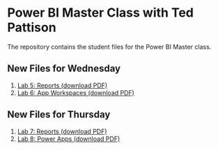 # Power BI Master Class with Ted Pattison
The repository contains the student files for the Power BI Master class.

## New Files for Wednesday
1. [Lab 5: Reports (download PDF)](https://github.com/CriticalPathTraining/PowerBiMasterClass/raw/master/Student/Modules/05_Reports/Lab.pdf)
2. [Lab 6: App Workspaces (download PDF)](https://github.com/CriticalPathTraining/PowerBiMasterClass/raw/master/Student/Modules/06_AppWorkspaces/Lab.pdf)


## New Files for Thursday
1. [Lab 7: Reports (download PDF)](https://github.com/CriticalPathTraining/PowerBiMasterClass/raw/master/Student/Modules/07_Security/Lab.pdf)
1. [Lab 8: Power Apps (download PDF)](https://github.com/CriticalPathTraining/PowerBiMasterClass/raw/master/Student/Modules/08_PowerPlatform/Lab.pdf)